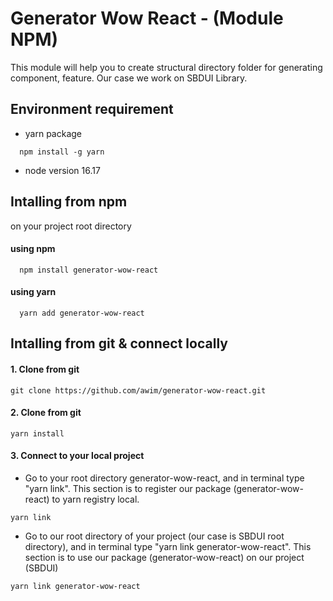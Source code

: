 
# Generator Wow React - (Module NPM)

This module will help you to create structural directory folder for generating component, feature. Our case we work on SBDUI Library. 



## Environment requirement

- yarn package
```
  npm install -g yarn
```
- node version 16.17


## Intalling from npm

on your project root directory

#### using npm
```
  npm install generator-wow-react
```

#### using yarn
```
  yarn add generator-wow-react
```



## Intalling from git & connect locally

#### 1. Clone from git

```
git clone https://github.com/awim/generator-wow-react.git
```
#### 2. Clone from git

```
yarn install
```

#### 3. Connect to your local project
- Go to your root directory generator-wow-react, and in terminal type "yarn link". This section is to register our package (generator-wow-react) to yarn registry local.
```
yarn link
```
- Go to our root directory of your project (our case is SBDUI root directory), and in terminal type "yarn link generator-wow-react". This section is to use our package (generator-wow-react) on our project (SBDUI)

```
yarn link generator-wow-react
```
